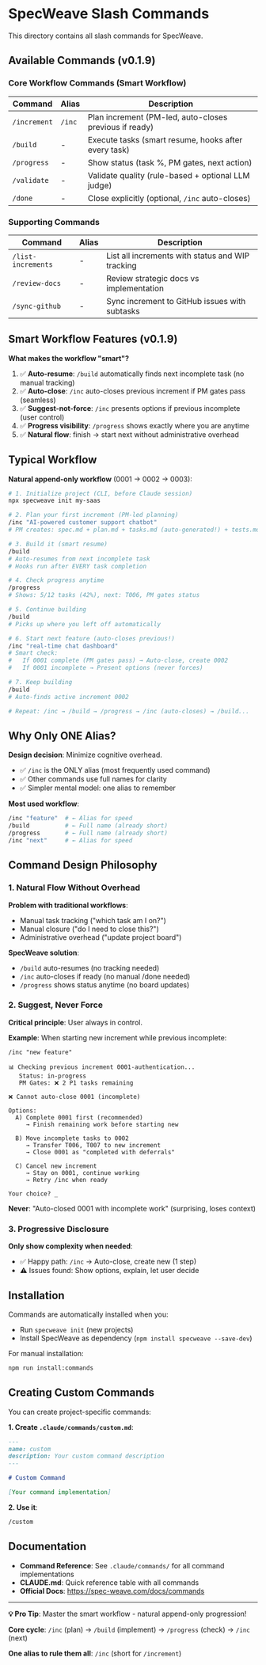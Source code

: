 # SpecWeave Slash Commands

This directory contains all slash commands for SpecWeave.

## Available Commands (v0.1.9)

### Core Workflow Commands (Smart Workflow)

| Command | Alias | Description |
|---------|-------|-------------|
| `/increment` | `/inc` | Plan increment (PM-led, auto-closes previous if ready) |
| `/build` | - | Execute tasks (smart resume, hooks after every task) |
| `/progress` | - | Show status (task %, PM gates, next action) |
| `/validate` | - | Validate quality (rule-based + optional LLM judge) |
| `/done` | - | Close explicitly (optional, `/inc` auto-closes) |

### Supporting Commands

| Command | Alias | Description |
|---------|-------|-------------|
| `/list-increments` | - | List all increments with status and WIP tracking |
| `/review-docs` | - | Review strategic docs vs implementation |
| `/sync-github` | - | Sync increment to GitHub issues with subtasks |

## Smart Workflow Features (v0.1.9)

**What makes the workflow "smart"?**

1. ✅ **Auto-resume**: `/build` automatically finds next incomplete task (no manual tracking)
2. ✅ **Auto-close**: `/inc` auto-closes previous increment if PM gates pass (seamless)
3. ✅ **Suggest-not-force**: `/inc` presents options if previous incomplete (user control)
4. ✅ **Progress visibility**: `/progress` shows exactly where you are anytime
5. ✅ **Natural flow**: finish → start next without administrative overhead

## Typical Workflow

**Natural append-only workflow** (0001 → 0002 → 0003):

```bash
# 1. Initialize project (CLI, before Claude session)
npx specweave init my-saas

# 2. Plan your first increment (PM-led planning)
/inc "AI-powered customer support chatbot"
# PM creates: spec.md + plan.md + tasks.md (auto-generated!) + tests.md

# 3. Build it (smart resume)
/build
# Auto-resumes from next incomplete task
# Hooks run after EVERY task completion

# 4. Check progress anytime
/progress
# Shows: 5/12 tasks (42%), next: T006, PM gates status

# 5. Continue building
/build
# Picks up where you left off automatically

# 6. Start next feature (auto-closes previous!)
/inc "real-time chat dashboard"
# Smart check:
#   If 0001 complete (PM gates pass) → Auto-close, create 0002
#   If 0001 incomplete → Present options (never forces)

# 7. Keep building
/build
# Auto-finds active increment 0002

# Repeat: /inc → /build → /progress → /inc (auto-closes) → /build...
```

## Why Only ONE Alias?

**Design decision**: Minimize cognitive overhead.

- ✅ `/inc` is the ONLY alias (most frequently used command)
- ✅ Other commands use full names for clarity
- ✅ Simpler mental model: one alias to remember

**Most used workflow**:
```bash
/inc "feature"  # ← Alias for speed
/build          # ← Full name (already short)
/progress       # ← Full name (already short)
/inc "next"     # ← Alias for speed
```

## Command Design Philosophy

### 1. Natural Flow Without Overhead

**Problem with traditional workflows**:
- Manual task tracking ("which task am I on?")
- Manual closure ("do I need to close this?")
- Administrative overhead ("update project board")

**SpecWeave solution**:
- `/build` auto-resumes (no tracking needed)
- `/inc` auto-closes if ready (no manual /done needed)
- `/progress` shows status anytime (no board updates)

### 2. Suggest, Never Force

**Critical principle**: User always in control.

**Example**: When starting new increment while previous incomplete:
```
/inc "new feature"

📊 Checking previous increment 0001-authentication...
   Status: in-progress
   PM Gates: ❌ 2 P1 tasks remaining

❌ Cannot auto-close 0001 (incomplete)

Options:
  A) Complete 0001 first (recommended)
     → Finish remaining work before starting new

  B) Move incomplete tasks to 0002
     → Transfer T006, T007 to new increment
     → Close 0001 as "completed with deferrals"

  C) Cancel new increment
     → Stay on 0001, continue working
     → Retry /inc when ready

Your choice? _
```

**Never**: "Auto-closed 0001 with incomplete work" (surprising, loses context)

### 3. Progressive Disclosure

**Only show complexity when needed**:
- ✅ Happy path: `/inc` → Auto-close, create new (1 step)
- ⚠️ Issues found: Show options, explain, let user decide

## Installation

Commands are automatically installed when you:
- Run `specweave init` (new projects)
- Install SpecWeave as dependency (`npm install specweave --save-dev`)

For manual installation:
```bash
npm run install:commands
```

## Creating Custom Commands

You can create project-specific commands:

**1. Create `.claude/commands/custom.md`**:
```markdown
---
name: custom
description: Your custom command description
---

# Custom Command

[Your command implementation]
```

**2. Use it**:
```bash
/custom
```

## Documentation

- **Command Reference**: See `.claude/commands/` for all command implementations
- **CLAUDE.md**: Quick reference table with all commands
- **Official Docs**: https://spec-weave.com/docs/commands

---

**💡 Pro Tip**: Master the smart workflow - natural append-only progression!

**Core cycle**: `/inc` (plan) → `/build` (implement) → `/progress` (check) → `/inc` (next)

**One alias to rule them all**: `/inc` (short for `/increment`)
